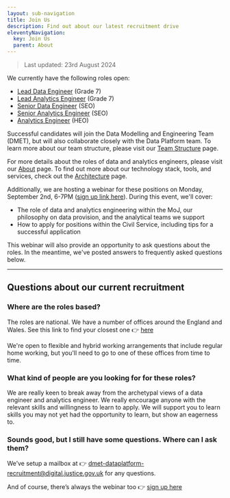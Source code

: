 ```yaml
---
layout: sub-navigation
title: Join Us
description: Find out about our latest recruitment drive
eleventyNavigation:
  key: Join Us
  parent: About
---
```


> Last updated: 23rd August 2024

We currently have the following roles open:

- [Lead Data Engineer](https://www.civilservicejobs.service.gov.uk/csr/index.cgi?SID=am9ibGlzdF92aWV3X3ZhYz0xOTIwOTEzJnNlYXJjaHNvcnQ9c2NvcmUmdXNlcnNlYXJjaGNvbnRleHQ9OTM5MTUxMjgmb3duZXI9NTA3MDAwMCZvd25lcnR5cGU9ZmFpciZzZWFyY2hwYWdlPTEmcGFnZWFjdGlvbj12aWV3dmFjYnlqb2JsaXN0JnBhZ2VjbGFzcz1Kb2JzJnJlcXNpZz0xNzI0OTM2MDUzLWFmMTY4NjExNmI4YWFmMzhmMmYwNWJjZTVkOGUzZTU2MmQyMDZjNTU=) (Grade 7)
- [Lead Analytics Engineer](https://www.civilservicejobs.service.gov.uk/csr/index.cgi?SID=c2VhcmNocGFnZT0xJm93bmVydHlwZT1mYWlyJnVzZXJzZWFyY2hjb250ZXh0PTkzOTE1MTI4Jm93bmVyPTUwNzAwMDAmam9ibGlzdF92aWV3X3ZhYz0xOTIwOTAzJnNlYXJjaHNvcnQ9c2NvcmUmcGFnZWNsYXNzPUpvYnMmcGFnZWFjdGlvbj12aWV3dmFjYnlqb2JsaXN0JnJlcXNpZz0xNzI0OTM2MDUzLWFmMTY4NjExNmI4YWFmMzhmMmYwNWJjZTVkOGUzZTU2MmQyMDZjNTU=) (Grade 7)
- [Senior Data Engineer](https://www.civilservicejobs.service.gov.uk/csr/index.cgi?SID=b3duZXJ0eXBlPWZhaXImc2VhcmNocGFnZT0xJmpvYmxpc3Rfdmlld192YWM9MTkyMDkzMSZzZWFyY2hzb3J0PXNjb3JlJnVzZXJzZWFyY2hjb250ZXh0PTkzOTE1MTI4Jm93bmVyPTUwNzAwMDAmcGFnZWNsYXNzPUpvYnMmcGFnZWFjdGlvbj12aWV3dmFjYnlqb2JsaXN0JnJlcXNpZz0xNzI0OTM2MDUzLWFmMTY4NjExNmI4YWFmMzhmMmYwNWJjZTVkOGUzZTU2MmQyMDZjNTU=) (SEO)
- [Senior Analytics Engineer](https://www.civilservicejobs.service.gov.uk/csr/index.cgi?SID=cGFnZWFjdGlvbj12aWV3dmFjYnlqb2JsaXN0JnBhZ2VjbGFzcz1Kb2JzJm93bmVydHlwZT1mYWlyJnNlYXJjaHBhZ2U9MSZzZWFyY2hzb3J0PXNjb3JlJmpvYmxpc3Rfdmlld192YWM9MTkyMDkxNiZ1c2Vyc2VhcmNoY29udGV4dD05MzkxNTEyOCZvd25lcj01MDcwMDAwJnJlcXNpZz0xNzI0OTM2MDUzLWFmMTY4NjExNmI4YWFmMzhmMmYwNWJjZTVkOGUzZTU2MmQyMDZjNTU=) (SEO)
- [Analytics Engineer](https://www.civilservicejobs.service.gov.uk/csr/index.cgi?SID=cGFnZWNsYXNzPUpvYnMmcGFnZWFjdGlvbj12aWV3dmFjYnlqb2JsaXN0JnNlYXJjaHBhZ2U9MSZvd25lcnR5cGU9ZmFpciZvd25lcj01MDcwMDAwJnVzZXJzZWFyY2hjb250ZXh0PTkzOTE1MTI4JmpvYmxpc3Rfdmlld192YWM9MTkyMDkwOSZzZWFyY2hzb3J0PXNjb3JlJnJlcXNpZz0xNzI0OTM2MDUzLWFmMTY4NjExNmI4YWFmMzhmMmYwNWJjZTVkOGUzZTU2MmQyMDZjNTU=) (HEO)

Successful candidates will join the Data Modelling and Engineering Team (DMET), but will also collaborate closely with the Data Platform team. To learn more about our team structure, please visit our [Team Structure](../structure/) page.

For more details about the roles of data and analytics engineers, please visit our [About](../) page. To find out more about our technology stack, tools, and services, check out the [Architecture](../architecture/) page.

Additionally, we are hosting a webinar for these positions on Monday, September 2nd, 6-7PM ([sign up link here](https://events.teams.microsoft.com/event/a1df44e8-cf15-438e-acea-d3834f0de585@c6874728-71e6-41fe-a9e1-2e8c36776ad8)). During this event, we'll cover:

- The role of data and analytics engineering within the MoJ, our philosophy on data provision, and the analytical teams we support
- How to apply for positions within the Civil Service, including tips for a successful application

This webinar will also provide an opportunity to ask questions about the roles. In the meantime, we've posted answers to frequently asked questions below.

---------

## Questions about our current recruitment

### Where are the roles based?

The roles are national. We have a number of offices around the England and Wales. See this link to find your closest one 👉 [here](https://www.google.com/maps/d/u/0/viewer?mid=1CsJxWFinu4iFbA0Tnq-KrwUAkbvLOZwQ&ll=52.93989869394286%2C-3.20735400000002&z=7)

We're open to flexible and hybrid working arrangements that include regular home working, but you'll need to go to one of these offices from time to time. 

### What kind of people are you looking for for these roles?

We are really keen to break away from the archetypal views of a data engineer and analytics engineer. We really encourage anyone with the relevant skills and willingness to learn to apply. We will support you to learn skills you may not yet had the opportunity to learn, but show an eagerness to. 

### Sounds good, but I still have some questions. Where can I ask them?

We’ve setup a mailbox at 👉 dmet-dataplatform-recruitment@digital.justice.gov.uk for any questions. 

And of course, there’s always the webinar too 👉 [sign up here](https://events.teams.microsoft.com/event/a1df44e8-cf15-438e-acea-d3834f0de585@c6874728-71e6-41fe-a9e1-2e8c36776ad8)
